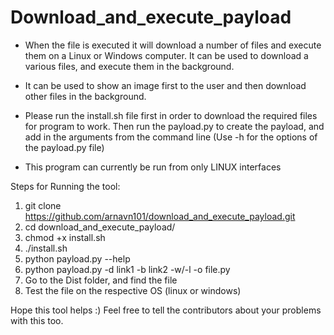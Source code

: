 # Download_and_execute_payload

* When the file is executed it will download a number of files and execute them on a Linux or Windows computer. It can be used to download a various files, and execute them in the background. 

* It can be used to show an image first to the user and then download other files in the background. 

* Please run the install.sh file first in order to download the required files for program to work. Then run the payload.py to create the payload, and add in the arguments from the command line (Use -h for the options of the payload.py file)

* This program can currently be run from only LINUX interfaces 

Steps for Running the tool:

1) git clone https://github.com/arnavn101/download_and_execute_payload.git
2) cd download_and_execute_payload/
3) chmod +x install.sh
4) ./install.sh
5) python payload.py --help
6) python payload.py -d link1 -b link2 -w/-l -o file.py
7) Go to the Dist folder, and find the file 
8) Test the file on the respective OS (linux or windows)

Hope this tool helps :) Feel free to tell the contributors about your problems with this too. 














